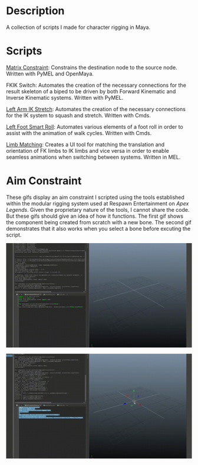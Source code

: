 # Description
A collection of scripts I made for character rigging in Maya.

# Scripts

[Matrix Constraint](https://github.com/Steven-Goehrig/rigging-scripts/blob/main/matrixConstraint.py): Constrains the destination node to the source node. Written with PyMEL and OpenMaya.

FKIK Switch: Automates the creation of the necessary connections for the result skeleton of a biped to be driven by both Forward Kinematic and Inverse Kinematic systems. Written with PyMEL.

[Left Arm IK Stretch](https://github.com/Steven-Goehrig/rigging-scripts/blob/main/L_arm_IKStretch.py): Automates the creation of the necessary connections for the IK system to squash and stretch. Written with Cmds.

[Left Foot Smart Roll](https://github.com/Steven-Goehrig/rigging-scripts/blob/main/L_foot_smartRoll.py): Automates various elements of a foot roll in order to assist with the animation of walk cycles. Written with Cmds.

[Limb Matching](https://github.com/Steven-Goehrig/rigging-scripts/blob/main/limbMatching.mel): Creates a UI tool for matching the translation and orientation of FK limbs to IK limbs and vice versa in order to enable seamless animations when switching between systems. Written in MEL.

# Aim Constraint

These gifs display an aim constraint I scripted using the tools established within the modular rigging system used at Respawn Entertainment on *Apex Legends*. Given the proprietary nature of the tools, I cannot share the code. But these gifs should give an idea of how it functions. The first gif shows the component being created from scratch with a new bone. The second gif demonstrates that it also works when you select a bone before excuting the script.

![Alt Text](https://github.com/Steven-Goehrig/rigging-scripts/blob/main/aimConstraint_respawn_01.gif)

![Alt Text](https://github.com/Steven-Goehrig/rigging-scripts/blob/main/aimConstraint_respawn_02.gif)
